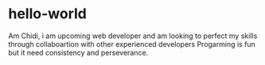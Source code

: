 # hello-world
Am Chidi, i am upcoming web developer and am looking to perfect my skills through collaboartion with other experienced developers
Progarming is fun but it need consistency and perseverance.
